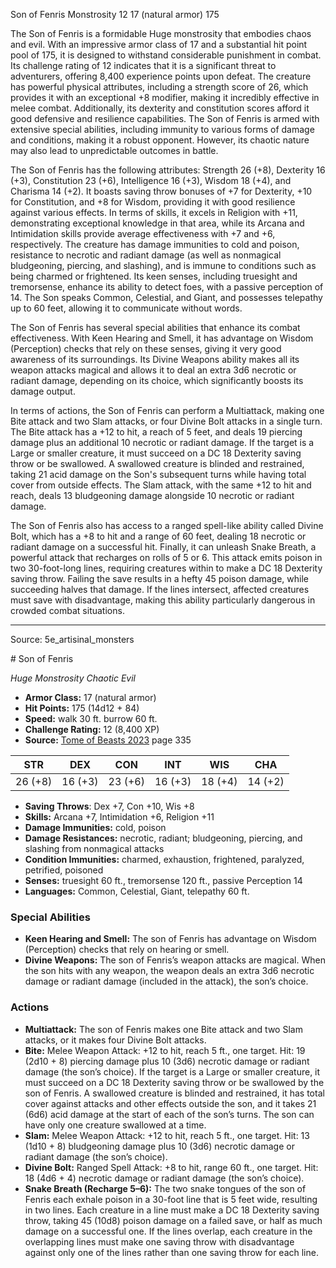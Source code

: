<MonsterName/>Son of Fenris</MonsterName>
<CreatureType/>Monstrosity</CreatureType>
<CR/>12</CR>
<AC/>17 (natural armor)</AC>
<HP/>175</HP>
<summary>The Son of Fenris is a formidable Huge monstrosity that embodies chaos and evil. With an impressive armor class of 17 and a substantial hit point pool of 175, it is designed to withstand considerable punishment in combat. Its challenge rating of 12 indicates that it is a significant threat to adventurers, offering 8,400 experience points upon defeat. The creature has powerful physical attributes, including a strength score of 26, which provides it with an exceptional +8 modifier, making it incredibly effective in melee combat. Additionally, its dexterity and constitution scores afford it good defensive and resilience capabilities. The Son of Fenris is armed with extensive special abilities, including immunity to various forms of damage and conditions, making it a robust opponent. However, its chaotic nature may also lead to unpredictable outcomes in battle.</summary>

<detail>

The Son of Fenris has the following attributes: Strength 26 (+8), Dexterity 16 (+3), Constitution 23 (+6), Intelligence 16 (+3), Wisdom 18 (+4), and Charisma 14 (+2). It boasts saving throw bonuses of +7 for Dexterity, +10 for Constitution, and +8 for Wisdom, providing it with good resilience against various effects. In terms of skills, it excels in Religion with +11, demonstrating exceptional knowledge in that area, while its Arcana and Intimidation skills provide average effectiveness with +7 and +6, respectively. The creature has damage immunities to cold and poison, resistance to necrotic and radiant damage (as well as nonmagical bludgeoning, piercing, and slashing), and is immune to conditions such as being charmed or frightened. Its keen senses, including truesight and tremorsense, enhance its ability to detect foes, with a passive perception of 14. The Son speaks Common, Celestial, and Giant, and possesses telepathy up to 60 feet, allowing it to communicate without words.

The Son of Fenris has several special abilities that enhance its combat effectiveness. With Keen Hearing and Smell, it has advantage on Wisdom (Perception) checks that rely on these senses, giving it very good awareness of its surroundings. Its Divine Weapons ability makes all its weapon attacks magical and allows it to deal an extra 3d6 necrotic or radiant damage, depending on its choice, which significantly boosts its damage output.

In terms of actions, the Son of Fenris can perform a Multiattack, making one Bite attack and two Slam attacks, or four Divine Bolt attacks in a single turn. The Bite attack has a +12 to hit, a reach of 5 feet, and deals 19 piercing damage plus an additional 10 necrotic or radiant damage. If the target is a Large or smaller creature, it must succeed on a DC 18 Dexterity saving throw or be swallowed. A swallowed creature is blinded and restrained, taking 21 acid damage on the Son's subsequent turns while having total cover from outside effects. The Slam attack, with the same +12 to hit and reach, deals 13 bludgeoning damage alongside 10 necrotic or radiant damage. 

The Son of Fenris also has access to a ranged spell-like ability called Divine Bolt, which has a +8 to hit and a range of 60 feet, dealing 18 necrotic or radiant damage on a successful hit. Finally, it can unleash Snake Breath, a powerful attack that recharges on rolls of 5 or 6. This attack emits poison in two 30-foot-long lines, requiring creatures within to make a DC 18 Dexterity saving throw. Failing the save results in a hefty 45 poison damage, while succeeding halves that damage. If the lines intersect, affected creatures must save with disadvantage, making this ability particularly dangerous in crowded combat situations.</detail>



---

Source: 5e_artisinal_monsters

<statblock>
# Son of Fenris

*Huge* *Monstrosity* *Chaotic Evil*

- **Armor Class:** 17 (natural armor)
- **Hit Points:** 175 (14d12 + 84)
- **Speed:** walk 30 ft. burrow 60 ft.
- **Challenge Rating:** 12 (8,400 XP)
- **Source:** [Tome of Beasts 2023](https://koboldpress.com/kpstore/product/tome-of-beasts-1-2023-edition/) page 335

| STR | DEX | CON | INT | WIS | CHA |
| --- | --- | --- | --- | --- | --- |
| 26 (+8) | 16 (+3) | 23 (+6) | 16 (+3) | 18 (+4) | 14 (+2) |

- **Saving Throws**: Dex +7, Con +10, Wis +8
- **Skills:** Arcana +7, Intimidation +6, Religion +11
- **Damage Immunities:** cold, poison
- **Damage Resistances:** necrotic, radiant; bludgeoning, piercing, and slashing from nonmagical attacks
- **Condition Immunities:** charmed, exhaustion, frightened, paralyzed, petrified, poisoned
- **Senses:** truesight 60 ft., tremorsense 120 ft., passive Perception 14
- **Languages:** Common, Celestial, Giant, telepathy 60 ft.

### Special Abilities

- **Keen Hearing and Smell:** The son of Fenris has advantage on Wisdom (Perception) checks that rely on hearing or smell.
- **Divine Weapons:** The son of Fenris’s weapon attacks are magical. When the son hits with any weapon, the weapon deals an extra 3d6 necrotic damage or radiant damage (included in the attack), the son’s choice.

### Actions

- **Multiattack:** The son of Fenris makes one Bite attack and two Slam attacks, or it makes four Divine Bolt attacks.
- **Bite:** Melee Weapon Attack: +12 to hit, reach 5 ft., one target. Hit: 19 (2d10 + 8) piercing damage plus 10 (3d6) necrotic damage or radiant damage (the son’s choice). If the target is a Large or smaller creature, it must succeed on a DC 18 Dexterity saving throw or be swallowed by the son of Fenris. A swallowed creature is blinded and restrained, it has total cover against attacks and other effects outside the son, and it takes 21 (6d6) acid damage at the start of each of the son’s turns. The son can have only one creature swallowed at a time.
- **Slam:** Melee Weapon Attack: +12 to hit, reach 5 ft., one target. Hit: 13 (1d10 + 8) bludgeoning damage plus 10 (3d6) necrotic damage or radiant damage (the son’s choice).
- **Divine Bolt:** Ranged Spell Attack: +8 to hit, range 60 ft., one target. Hit: 18 (4d6 + 4) necrotic damage or radiant damage (the son’s choice).
- **Snake Breath (Recharge 5–6):** The two snake tongues of the son of Fenris each exhale poison in a 30-foot line that is 5 feet wide, resulting in two lines. Each creature in a line must make a DC 18 Dexterity saving throw, taking 45 (10d8) poison damage on a failed save, or half as much damage on a successful one. If the lines overlap, each creature in the overlapping lines must make one saving throw with disadvantage against only one of the lines rather than one saving throw for each line.
</statblock>


